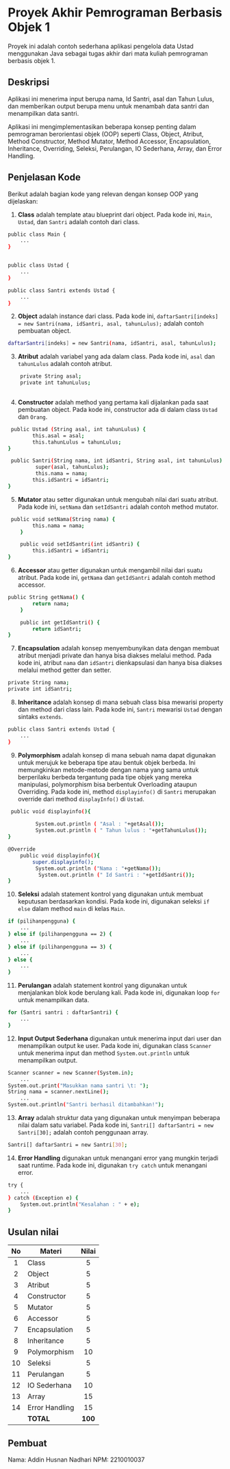 # Proyek Akhir Pemrograman Berbasis Objek 1

Proyek ini adalah contoh sederhana aplikasi pengelola data Ustad menggunakan Java sebagai tugas akhir dari mata kuliah pemrograman berbasis objek 1.

## Deskripsi

Aplikasi ini menerima input berupa nama, Id Santri, asal dan Tahun Lulus, dan memberikan output berupa menu untuk menambah data santri dan menampilkan data santri.

Aplikasi ini mengimplementasikan beberapa konsep penting dalam pemrograman berorientasi objek (OOP) seperti Class, Object, Atribut, Method Constructor, Method Mutator, Method Accessor, Encapsulation, Inheritance, Overriding, Seleksi, Perulangan, IO Sederhana, Array, dan Error Handling.

## Penjelasan Kode

Berikut adalah bagian kode yang relevan dengan konsep OOP yang dijelaskan:

1. **Class** adalah template atau blueprint dari object. Pada kode ini, `Main`, `Ustad`, dan `Santri` adalah contoh dari class.

```bash
public class Main {
    ...
}


public class Ustad {
    ...
}

public class Santri extends Ustad {
    ...
}
```

2. **Object** adalah instance dari class. Pada kode ini, `daftarSantri[indeks] = new Santri(nama, idSantri, asal, tahunLulus);` adalah contoh pembuatan object.

```bash
daftarSantri[indeks] = new Santri(nama, idSantri, asal, tahunLulus);
```

3. **Atribut** adalah variabel yang ada dalam class. Pada kode ini, `asal` dan `tahunLulus` adalah contoh atribut.

```bash
    private String asal;
    private int tahunLulus;
    
```

4. **Constructor** adalah method yang pertama kali dijalankan pada saat pembuatan object. Pada kode ini, constructor ada di dalam class `Ustad` dan `Orang`.

```bash
 public Ustad (String asal, int tahunLulus) {
        this.asal = asal;
        this.tahunLulus = tahunLulus;
}

 public Santri(String nama, int idSantri, String asal, int tahunLulus) {
         super(asal, tahunLulus);
         this.nama = nama;
        this.idSantri = idSantri;
}
```

5. **Mutator** atau setter digunakan untuk mengubah nilai dari suatu atribut. Pada kode ini, `setNama` dan `setIdSantri` adalah contoh method mutator.

```bash
 public void setNama(String nama) {
        this.nama = nama;
    }

    public void setIdSantri(int idSantri) {
        this.idSantri = idSantri;
}
```

6. **Accessor** atau getter digunakan untuk mengambil nilai dari suatu atribut. Pada kode ini, `getNama` dan `getIdSantri` adalah contoh method accessor.

```bash
public String getNama() {
        return nama;
    }

    public int getIdSantri() {
        return idSantri;
}
```

7. **Encapsulation** adalah konsep menyembunyikan data dengan membuat atribut menjadi private dan hanya bisa diakses melalui method. Pada kode ini, atribut `nama` dan `idSantri` dienkapsulasi dan hanya bisa diakses melalui method getter dan setter.

```bash
private String nama;
private int idSantri;
```

8. **Inheritance** adalah konsep di mana sebuah class bisa mewarisi property dan method dari class lain. Pada kode ini, `Santri` mewarisi `Ustad` dengan sintaks `extends`.

```bash
public class Santri extends Ustad {
    ...
}
```

9. **Polymorphism** adalah konsep di mana sebuah nama dapat digunakan untuk merujuk ke beberapa tipe atau bentuk objek berbeda. Ini memungkinkan metode-metode dengan nama yang sama untuk berperilaku berbeda tergantung pada tipe objek yang mereka manipulasi, polymorphism bisa berbentuk Overloading ataupun Overriding. Pada kode ini, method `displayinfo()` di `Santri` merupakan override dari method `displayInfo()` di `Ustad`.

```bash
 public void displayinfo(){
       
         System.out.println ( "Asal : "+getAsal());
         System.out.println ( " Tahun lulus : "+getTahunLulus());
}

@Override
    public void displayinfo(){
        super.displayinfo();
         System.out.println ("Nama : "+getNama());
          System.out.println (" Id Santri : "+getIdSantri());
}
```

10. **Seleksi** adalah statement kontrol yang digunakan untuk membuat keputusan berdasarkan kondisi. Pada kode ini, digunakan seleksi `if else` dalam method `main` di kelas `Main`.

```bash
if (pilihanpengguna) {
    ...
} else if (pilihanpengguna == 2) {
    ...
} else if (pilihanpengguna == 3) {
    ...
} else {
    ...
}
```

11. **Perulangan** adalah statement kontrol yang digunakan untuk menjalankan blok kode berulang kali. Pada kode ini, digunakan loop `for` untuk menampilkan data.

```bash
for (Santri santri : daftarSantri) {
    ...
}
```

12. **Input Output Sederhana** digunakan untuk menerima input dari user dan menampilkan output ke user. Pada kode ini, digunakan class `Scanner` untuk menerima input dan method `System.out.println` untuk menampilkan output.

```bash
Scanner scanner = new Scanner(System.in);
    ...
System.out.print("Masukkan nama santri \t: ");
String nama = scanner.nextLine();
    ...
System.out.println("Santri berhasil ditambahkan!");
```

13. **Array** adalah struktur data yang digunakan untuk menyimpan beberapa nilai dalam satu variabel. Pada kode ini, `Santri[] daftarSantri = new Santri[30];` adalah contoh penggunaan array.

```bash
Santri[] daftarSantri = new Santri[30];
```

14. **Error Handling** digunakan untuk menangani error yang mungkin terjadi saat runtime. Pada kode ini, digunakan `try catch` untuk menangani error.

```bash
try {
    ...
} catch (Exception e) {
    System.out.println("Kesalahan : " + e);
}
```

## Usulan nilai

| No  | Materi         |  Nilai  |
| :-: | -------------- | :-----: |
|  1  | Class          |    5    |
|  2  | Object         |    5    |
|  3  | Atribut        |    5    |
|  4  | Constructor    |    5    |
|  5  | Mutator        |    5    |
|  6  | Accessor       |    5    |
|  7  | Encapsulation  |    5    |
|  8  | Inheritance    |    5    |
|  9  | Polymorphism   |   10    |
| 10  | Seleksi        |    5    |
| 11  | Perulangan     |    5    |
| 12  | IO Sederhana   |   10    |
| 13  | Array          |   15    |
| 14  | Error Handling |   15    |
|     | **TOTAL**      | **100** |

## Pembuat

Nama: Addin Husnan Nadhari
NPM: 2210010037
